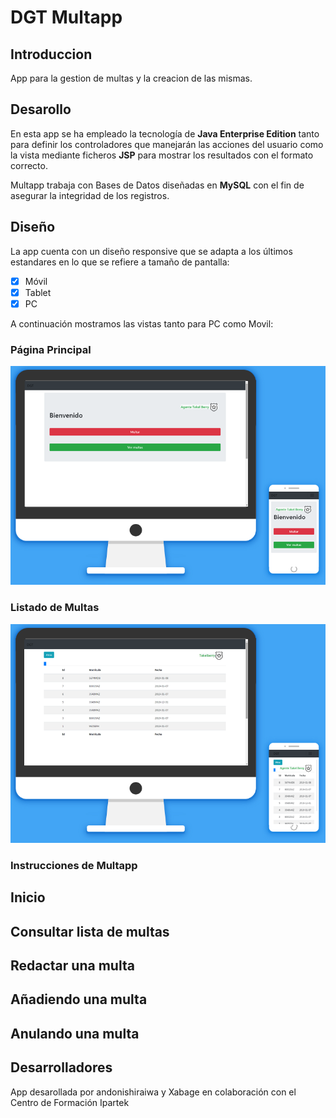 # DGT Multapp

## Introduccion

App para la gestion de multas y la creacion de las mismas.

## Desarollo

En esta app se ha empleado la tecnología de **Java Enterprise Edition** tanto para definir los controladores que manejarán las acciones del usuario como la vista mediante ficheros **JSP** para mostrar los resultados con el formato correcto.

Multapp trabaja con Bases de Datos diseñadas en **MySQL** con el fin de asegurar la integridad de los registros. 


## Diseño 
La app cuenta con un diseño responsive que se adapta a los últimos estandares en lo que se refiere a tamaño de pantalla:
 - [x] Móvil
 - [x] Tablet
 - [x] PC
  
  A continuación mostramos las vistas tanto para PC como Movil:
  
 ### Página Principal
![Alt text](https://github.com/andonishiraiwa/dgt/blob/master/duo1.png)

 ### Listado de Multas
 ![Alt text](https://github.com/andonishiraiwa/dgt/blob/master/duo2.png)


### Instrucciones de Multapp
 
 ## Inicio
 
 ## Consultar lista de multas
 
 ## Redactar una multa
 
 ## Añadiendo una multa
 
 ## Anulando una multa
 

## Desarrolladores
App desarollada por andonishiraiwa y Xabage en colaboración con el Centro de Formación Ipartek
